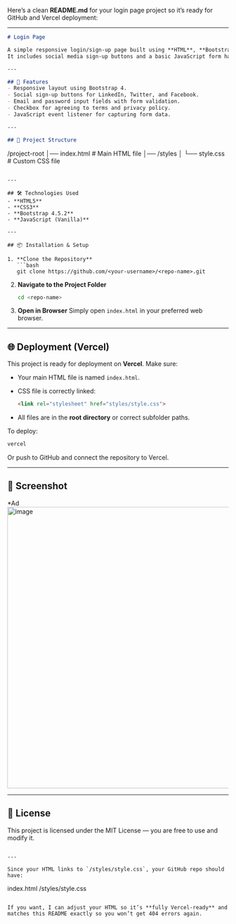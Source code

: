 Here’s a clean **README.md** for your login page project so it’s ready for GitHub and Vercel deployment:

---

```markdown
# Login Page

A simple responsive login/sign-up page built using **HTML**, **Bootstrap 4**, and **custom CSS**.  
It includes social media sign-up buttons and a basic JavaScript form handler.

---

## 🚀 Features
- Responsive layout using Bootstrap 4.
- Social sign-up buttons for LinkedIn, Twitter, and Facebook.
- Email and password input fields with form validation.
- Checkbox for agreeing to terms and privacy policy.
- JavaScript event listener for capturing form data.

---

## 📂 Project Structure
```

/project-root
│── index.html        # Main HTML file
│── /styles
│     └── style.css   # Custom CSS file

````

---

## 🛠️ Technologies Used
- **HTML5**
- **CSS3**
- **Bootstrap 4.5.2**
- **JavaScript (Vanilla)**

---

## 📦 Installation & Setup

1. **Clone the Repository**
   ```bash
   git clone https://github.com/<your-username>/<repo-name>.git
````

2. **Navigate to the Project Folder**

   ```bash
   cd <repo-name>
   ```

3. **Open in Browser**
   Simply open `index.html` in your preferred web browser.

---

## 🌐 Deployment (Vercel)

This project is ready for deployment on **Vercel**.
Make sure:

* Your main HTML file is named `index.html`.
* CSS file is correctly linked:

  ```html
  <link rel="stylesheet" href="styles/style.css">
  ```
* All files are in the **root directory** or correct subfolder paths.

To deploy:

```bash
vercel
```

Or push to GitHub and connect the repository to Vercel.

---

## 📸 Screenshot

*Ad<img width="1128" height="640" alt="image" src="https://github.com/user-attachments/assets/c8aff093-e164-4917-bffc-cdfbf51e54a3" />

---

## 📜 License

This project is licensed under the MIT License — you are free to use and modify it.

```

---

Since your HTML links to `/styles/style.css`, your GitHub repo should have:  

```

index.html
/styles/style.css

```

If you want, I can adjust your HTML so it’s **fully Vercel-ready** and matches this README exactly so you won’t get 404 errors again.
```


